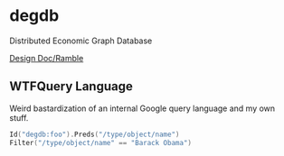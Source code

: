 # degdb
Distributed Economic Graph Database

[Design Doc/Ramble](https://docs.google.com/document/d/1Z1zUMOGzsBLOU1JoeY-CLFI9eSMajrnQraBvSybjP8I/edit)

## WTFQuery Language

Weird bastardization of an internal Google query language and my own stuff.

```go
Id("degdb:foo").Preds("/type/object/name")
Filter("/type/object/name" == "Barack Obama")
```
